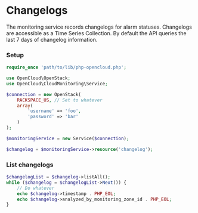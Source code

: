 # Changelogs

The monitoring service records changelogs for alarm statuses. Changelogs are accessible as a Time Series Collection. By default the API queries the last 7 days of changelog information.

### Setup

```php
require_once 'path/to/lib/php-opencloud.php';

use OpenCloud\OpenStack;
use OpenCloud\CloudMonitoring\Service;

$connection = new OpenStack(
	RACKSPACE_US, // Set to whatever
	array(
		'username' => 'foo',
		'password' => 'bar'
	)
);

$monitoringService = new Service($connection);

$changelog = $monitoringService->resource('changelog');
```

### List changelogs
```php
$changelogList = $changelog->listAll();
while ($changelog = $changelogList->Next()) {
	// Do whatever
	echo $changelog->timestamp . PHP_EOL;
	echo $changelog->analyzed_by_monitoring_zone_id . PHP_EOL;
}
```